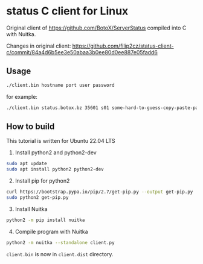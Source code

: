 # status C client for Linux

Original client of https://github.com/BotoX/ServerStatus compiled into C with Nuitka.

Changes in original client: https://github.com/filip2cz/status-client-c/commit/84a4d6b5ee3e50abaa3b0ee80d0ee887e05fadd6

## Usage
```bash
./client.bin hostname port user password
```

for example:
```bash
./client.bin status.botox.bz 35601 s01 some-hard-to-guess-copy-paste-password
```

## How to build
This tutorial is written for Ubuntu 22.04 LTS

1. Install python2 and python2-dev
```bash
sudo apt update
sudo apt install python2 python2-dev
```

2. Install pip for python2
```bash
curl https://bootstrap.pypa.io/pip/2.7/get-pip.py --output get-pip.py
sudo python2 get-pip.py
```

3. Install Nuitka
```bash
python2 -m pip install nuitka
```

4. Compile program with Nuitka
```bash
python2 -m nuitka --standalone client.py
```

`client.bin` is now in `client.dist` directory.
